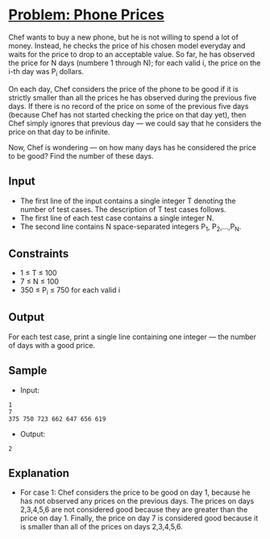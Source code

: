# [Problem: Phone Prices](https://www.codechef.com/problems/S10E)

Chef wants to buy a new phone, but he is not willing to spend a lot of money. Instead, he checks the price of his chosen model everyday and waits for the price to drop to an acceptable value. So far, he has observed the price for N days (numbere 1 through N); for each valid i, the price on the i-th day was P<sub>i</sub> dollars.

On each day, Chef considers the price of the phone to be good if it is strictly smaller than all the prices he has observed during the previous five days. If there is no record of the price on some of the previous five days (because Chef has not started checking the price on that day yet), then Chef simply ignores that previous day ― we could say that he considers the price on that day to be infinite.

Now, Chef is wondering ― on how many days has he considered the price to be good? Find the number of these days.

## Input

- The first line of the input contains a single integer T denoting the number of test cases. The description of T test cases follows.
- The first line of each test case contains a single integer N.
- The second line contains N space-separated integers P<sub>1</sub>, P<sub>2</sub>,…,P<sub>N</sub>.

## Constraints

- 1 ≤ T ≤ 100
- 7 ≤ N ≤ 100
- 350 ≤ P<sub>i</sub> ≤ 750 for each valid i

## Output

For each test case, print a single line containing one integer ― the number of days with a good price.

## Sample

- Input:
```
1
7
375 750 723 662 647 656 619
```

- Output:
```
2
```

## Explanation

- For case 1: Chef considers the price to be good on day 1, because he has not observed any prices on the previous days. The prices on days 2,3,4,5,6 are not considered good because they are greater than the price on day 1. Finally, the price on day 7 is considered good because it is smaller than all of the prices on days 2,3,4,5,6.
